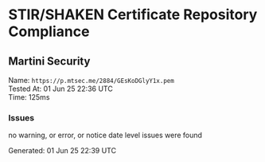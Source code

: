 # STIR/SHAKEN Certificate Repository Compliance

## Martini Security

Name: `https://p.mtsec.me/2884/GEsKoDGlyY1x.pem`\
Tested At: 01 Jun 25 22:36 UTC\
Time: 125ms

### Issues

no warning, or error, or notice date level issues were found

Generated: 01 Jun 25 22:39 UTC